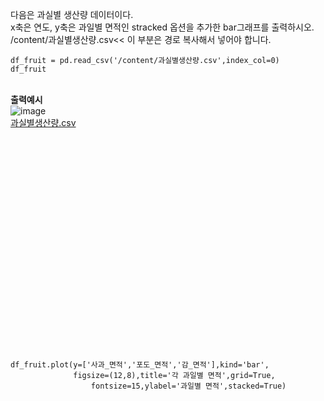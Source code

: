 다음은 과실별 생산량 데이터이다. <br>
x축은 연도, y축은 과일별 면적인 stracked 옵션을 추가한 bar그래프를 출력하시오. <br>
/content/과실별생산량.csv<< 이 부분은 경로 복사해서 넣어야 합니다. <br>
```
df_fruit = pd.read_csv('/content/과실별생산량.csv',index_col=0)
df_fruit
```
 <br> **출력예시**  <br>
![image](https://github.com/user-attachments/assets/de08ac72-fb72-49c7-9b52-5781ef1c52f5)
<br>
[과실별생산량.csv](https://github.com/user-attachments/files/17882214/default.csv)



<br><br><br><br><br><br><br><br><br><br><br><br><br><br><br><br><br><br><br><br>

```
df_fruit.plot(y=['사과_면적','포도_면적','감_면적'],kind='bar',
              figsize=(12,8),title='각 과일별 면적',grid=True,
                  fontsize=15,ylabel='과일별 면적',stacked=True)
```
